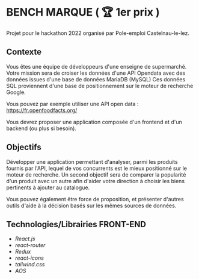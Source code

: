 # BENCH MARQUE ( 🏆 1er prix )

Projet pour le hackathon 2022 organisé par Pole-emploi Castelnau-le-lez.

## **Contexte**

Vous êtes une équipe de développeurs d'une enseigne de supermarché.
Votre mission sera de croiser les données d'une API Opendata avec des données issues d'une base de données MariaDB (MySQL)
Ces données SQL proviennent d'une base de positionnement sur le moteur de recherche Google.

Vous pouvez par exemple utiliser une API open data : 
https://fr.openfoodfacts.org/

Vous devrez proposer une application composée d'un frontend et d'un backend (ou plus si besoin).

## **Objectifs**

Développer une application permettant d'analyser, parmi les produits fournis par l'API, lequel de vos concurrents est le mieux positionné sur le moteur de recherche. Un second objectif sera de comparer la popularité d'un produit avec un autre afin d'aider votre direction à choisir les biens pertinents à ajouter au catalogue.

Vous pouvez également être force de proposition, et présenter d'autres outils d'aide à la décision basés sur les mêmes sources de données.

## **Technologies/Librairies FRONT-END**

* *React.js*
* *react-router*
* *Redux*
* *react-icons*
* *tailwind.css*
* *AOS*
